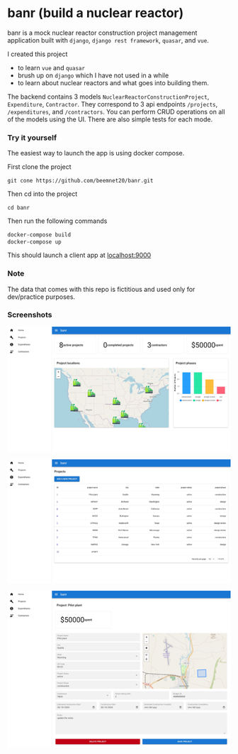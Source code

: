 # banr (build a nuclear reactor)

banr is a mock nuclear reactor construction project management application built with `django`, `django rest framework`, `quasar`, and `vue`. 

I created this project 
- to learn `vue` and `quasar`
- brush up on `django` which I have not used in a while
- to learn about nuclear reactors and what goes into building them. 

The backend contains 3 models `NuclearReactorConstructionProject`, `Expenditure`, `Contractor`. They correspond to 3 api 
endpoints `/projects`, `/expenditures`, and `/contractors`. 
You can perform CRUD operations on all of the models using the UI. There are also simple tests for each mode. 

### Try it yourself
The easiest way to launch the app is using docker compose. 

First clone the project 
```
git cone https://github.com/beemnet20/banr.git
```

Then cd into the project 

```
cd banr
```

Then run the following commands

```
docker-compose build
docker-compose up
```

This should launch a client app at [localhost:9000](http://localhost:9000)

### Note
The data that comes with this repo is fictitious and used only for dev/practice purposes. 

### Screenshots
![homepage](screenshots/home.png)

![projects](screenshots/projects.png)

![project details](screenshots/project-details.png)





